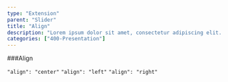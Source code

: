```yaml
---
type: "Extension"
parent: "Slider"
title: "Align"
description: "Lorem ipsum dolor sit amet, consectetur adipiscing elit. Nunc tempus laoreet leo sit amet iaculis."
categories: ["400-Presentation"]
---
```


###Align

`"align": "center"` `"align": "left"` `"align": "right"`

<demo>
  <demovanilla src="inline/core/slider/align-center">
  </demovanilla>
</demo>

<demo>
  <demovanilla src="inline/core/slider/align-left">
  </demovanilla>
</demo>

<demo>
  <demovanilla src="inline/core/slider/align-right">
  </demovanilla>
</demo>
